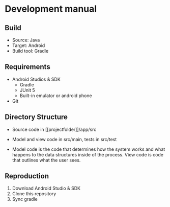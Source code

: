 Development manual
==================

Build
-----

-	Source: Java
-	Target: Android
-	Build tool: Gradle

Requirements
------------

-	Android Studios & SDK
	-	Gradle
	-	JUnit 5
	-	Built-in emulator or android phone
-	Git

Directory Structure
-------------------

-	Source code in \[[projectfolder]]/app/src
-	Model and view code in src/main, tests in src/test

-	Model code is the code that determines how the system works and what happens to the data structures inside of the process. View code is code that outlines what the user sees.

Reproduction
------------

1.	Download Android Studio & SDK
2.	Clone this repository
3.	Sync gradle
